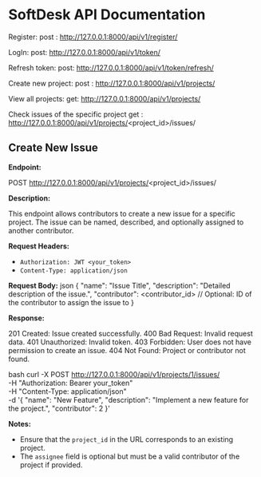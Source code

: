 # SoftDesk API Documentation
Register:
post : http://127.0.0.1:8000/api/v1/register/ 

LogIn: 
post: http://127.0.0.1:8000/api/v1/token/

Refresh token:
post: http://127.0.0.1:8000/api/v1/token/refresh/

Create new project:
post : http://127.0.0.1:8000/api/v1/projects/

View all projects:
get: http://127.0.0.1:8000/api/v1/projects/

Check issues of the specific project
get : http://127.0.0.1:8000/api/v1/projects/<project_id>/issues/

## Create New Issue

**Endpoint:**

POST http://127.0.0.1:8000/api/v1/projects/<project_id>/issues/

**Description:**

This endpoint allows contributors to create a new issue for a specific project. The issue can be named, described, and optionally assigned to another contributor.

**Request Headers:**

- `Authorization: JWT <your_token>` 
- `Content-Type: application/json`

**Request Body:**
json
{
"name": "Issue Title",
"description": "Detailed description of the issue.",
"contributor": <contributor_id> // Optional: ID of the contributor to assign the issue to
}

**Response:**

201 Created: Issue created successfully.
400 Bad Request: Invalid request data.
401 Unauthorized: Invalid token.
403 Forbidden: User does not have permission to create an issue.
404 Not Found: Project or contributor not found.

bash
curl -X POST http://127.0.0.1:8000/api/v1/projects/1/issues/ \
-H "Authorization: Bearer your_token" \
-H "Content-Type: application/json" \
-d '{
"name": "New Feature",
"description": "Implement a new feature for the project.",
"contributor": 2
}'

**Notes:**

- Ensure that the `project_id` in the URL corresponds to an existing project.
- The `assignee` field is optional but must be a valid contributor of the project if provided.